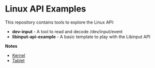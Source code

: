 # Linux API Examples

This repository contains tools to explore the Linux API:

* **dev-input** - A tool to read and decode /dev/input/event
* **libinput-api-example** - A basic template to play with the Libinput API

**Notes**
* [Kernel](notes/kernel.md)
* [Tablet](notes/tablet.md)
